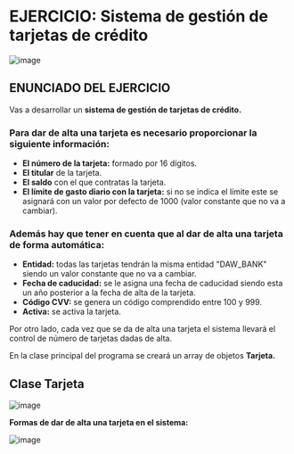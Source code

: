 # EJERCICIO: Sistema de gestión de tarjetas de crédito

![image](https://user-images.githubusercontent.com/91023374/198006016-c673110b-ce5e-40fb-a8a1-3e5bbdf66498.png)


## ENUNCIADO DEL EJERCICIO

Vas a desarrollar un **sistema de gestión de tarjetas de crédito.** 

### Para dar de alta una tarjeta es necesario proporcionar la siguiente información:

- **El número de la tarjeta:** formado por 16 dígitos.
- **El titular** de la tarjeta.
- **El saldo** con el que contratas la tarjeta.
- **El límite de gasto diario con la tarjeta:** si no se indica el límite este se asignará con un valor por defecto de 1000 (valor constante que no va a cambiar).

### Además hay que tener en cuenta que al dar de alta una tarjeta de forma automática:

- **Entidad:** todas las tarjetas tendrán la misma entidad "DAW_BANK" siendo un valor constante que no va a cambiar.
- **Fecha de caducidad:** se le asigna una fecha de caducidad siendo esta un año posterior a la fecha de alta de la tarjeta.
- **Código CVV:**  se genera un código comprendido entre 100 y 999.
- **Activa:** se activa la tarjeta.

Por otro lado, cada vez que se da de alta una tarjeta el sistema llevará el control de número de tarjetas dadas de alta.



En la clase principal del programa se creará un array de objetos **Tarjeta.**

## Clase Tarjeta

![image](https://user-images.githubusercontent.com/91023374/204291310-c883357e-5af1-4ecc-98ff-791984151244.png)


**Formas de dar de alta una tarjeta en el sistema:**

![image](https://user-images.githubusercontent.com/91023374/204291668-fb69bad1-1cd2-4a69-baf8-7320592a9f0b.png)
